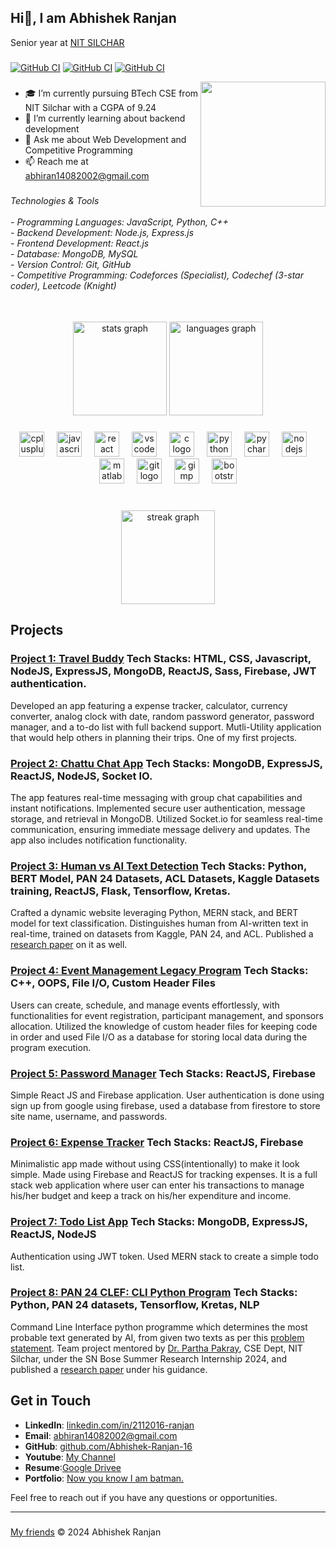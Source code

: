 ## Hi👋, I am Abhishek Ranjan
Senior year at [NIT SILCHAR](http://www.nits.ac.in/) 
###
[![GitHub CI](https://img.shields.io/badge/Codeforces-1424-cyan)](https://codeforces.com/profile/Ghost_16)
[![GitHub CI](https://img.shields.io/badge/Codechef-1628-blue)](https://www.codechef.com/users/ranjan_140802)
[![GitHub CI](https://img.shields.io/badge/Leetcode-1825-purple)](https://leetcode.com/u/abhiran14082002/)



<img align="right" height="200" src="https://media.licdn.com/dms/image/C4D03AQGj_8uaj1eekQ/profile-displayphoto-shrink_800_800/0/1652167599605?e=1722470400&v=beta&t=UIaSChomTevlLE9JCSHKfA56eLCYDDiyhqMrLTfGWE4"  />

###
- 🎓 I’m currently pursuing BTech CSE from NIT Silchar with a CGPA of 9.24
- 🌱 I’m currently learning about backend development
- 💬 Ask me about Web Development and Competitive Programming
- 📫 Reach me at abhiran14082002@gmail.com

###

<h6 align="left">Technologies & Tools<br><br>- Programming Languages: JavaScript, Python, C++<br>- Backend Development: Node.js, Express.js<br>- Frontend Development: React.js<br>- Database: MongoDB, MySQL<br>- Version Control: Git, GitHub<br>- Competitive Programming: Codeforces (Specialist), Codechef (3-star coder), Leetcode (Knight)</h6>

###

<br clear="both">

<div align="center">
  <img src="https://github-readme-stats.vercel.app/api?username=Abhishek-Ranjan-16&hide_title=false&hide_rank=false&show_icons=true&include_all_commits=true&count_private=true&disable_animations=false&theme=dracula&locale=en&hide_border=false&order=1" height="150" alt="stats graph"  />
  <img src="https://github-readme-stats.vercel.app/api/top-langs?username=Abhishek-Ranjan-16&locale=en&hide_title=false&layout=compact&card_width=320&langs_count=5&theme=dracula&hide_border=false&order=2" height="150" alt="languages graph"  />
</div>

###

<div align="center">
  <img src="https://cdn.jsdelivr.net/gh/devicons/devicon/icons/cplusplus/cplusplus-original.svg" height="40" alt="cplusplus logo"  />
  <img width="12" />
  <img src="https://cdn.jsdelivr.net/gh/devicons/devicon/icons/javascript/javascript-original.svg" height="40" alt="javascript logo"  />
  <img width="12" />
  <img src="https://cdn.jsdelivr.net/gh/devicons/devicon/icons/react/react-original.svg" height="40" alt="react logo"  />
  <img width="12" />
  <img src="https://cdn.jsdelivr.net/gh/devicons/devicon/icons/vscode/vscode-original.svg" height="40" alt="vscode logo"  />
  <img width="12" />
  <img src="https://cdn.jsdelivr.net/gh/devicons/devicon/icons/c/c-original.svg" height="40" alt="c logo"  />
  <img width="12" />
  <img src="https://cdn.jsdelivr.net/gh/devicons/devicon/icons/python/python-original.svg" height="40" alt="python logo"  />
  <img width="12" />
  <img src="https://cdn.jsdelivr.net/gh/devicons/devicon/icons/pycharm/pycharm-original.svg" height="40" alt="pycharm logo"  />
  <img width="12" />
  <img src="https://cdn.jsdelivr.net/gh/devicons/devicon/icons/nodejs/nodejs-original.svg" height="40" alt="nodejs logo"  />
  <img width="12" />
  <img src="https://cdn.jsdelivr.net/gh/devicons/devicon/icons/matlab/matlab-original.svg" height="40" alt="matlab logo"  />
  <img width="12" />
  <img src="https://cdn.jsdelivr.net/gh/devicons/devicon/icons/git/git-original.svg" height="40" alt="git logo"  />
  <img width="12" />
  <img src="https://cdn.jsdelivr.net/gh/devicons/devicon/icons/gimp/gimp-original.svg" height="40" alt="gimp logo"  />
  <img width="12" />
  <img src="https://cdn.jsdelivr.net/gh/devicons/devicon/icons/bootstrap/bootstrap-original.svg" height="40" alt="bootstrap logo"  />
</div>

###

<br clear="both">

<div align="center">
  <img src="https://streak-stats.demolab.com?user=Abhishek-Ranjan-16&locale=en&mode=daily&theme=dracula&hide_border=false&border_radius=5&order=3" height="150" alt="streak graph"  />
</div>

###

## Projects

### [Project 1: Travel Buddy](https://abhishek-ranjan-16.github.io/Travel-Buddy/) Tech Stacks: HTML, CSS, Javascript, NodeJS, ExpressJS, MongoDB, ReactJS, Sass, Firebase, JWT authentication.
Developed an app featuring a expense tracker, calculator, currency converter, analog clock with date, random password generator, password manager, and a to-do list with full backend support. Mutli-Utility application that would help others in planning their trips. One of my first projects.

### [Project 2: Chattu Chat App](https://chattuapp.onrender.com/) Tech Stacks: MongoDB, ExpressJS, ReactJS, NodeJS, Socket IO. 
The app features real-time messaging with group chat capabilities and instant notifications. Implemented secure user authentication, message storage, and retrieval in MongoDB. Utilized Socket.io for seamless real-time communication, ensuring immediate message delivery and updates. The app also includes notification functionality.

### [Project 3: Human vs AI Text Detection](https://github.com/Abhishek-Ranjan-16/aivshumanfrontend) Tech Stacks: Python, BERT Model, PAN 24 Datasets, ACL Datasets, Kaggle Datasets training, ReactJS, Flask, Tensorflow, Kretas.
Crafted a dynamic website leveraging Python, MERN stack, and BERT model for text classification. Distinguishes human from AI-written text in real-time, trained on datasets from Kaggle, PAN 24, and ACL. Published a [research paper](https://drive.google.com/file/d/1k6WFBN-OOq7lUf1mIR-7YGG841co6yej/view) on it as well.

### [Project 4: Event Management Legacy Program](https://github.com/Abhishek-Ranjan-16/manage_event) Tech Stacks: C++, OOPS, File I/O, Custom Header Files 
Users can create, schedule, and manage events effortlessly, with functionalities for event registration, participant management, and sponsors allocation. Utilized the knowledge of custom header files for keeping code in order and used File I/O as a database for storing local data during the program execution.

### [Project 5: Password Manager](https://pass-manager-d358a.web.app/) Tech Stacks: ReactJS, Firebase
Simple React JS and Firebase application. User authentication is done using sign up from google using firebase, used a database from firestore to store site name, username, and passwords.

### [Project 6: Expense Tracker](https://expense-tracker-6f514.web.app/) Tech Stacks: ReactJS, Firebase 
Minimalistic app made without using CSS(intentionally) to make it look simple. Made using Firebase and ReactJS for tracking expenses. It is a full stack web application where user can enter his transactions to manage his/her budget and keep a track on his/her expenditure and income.

### [Project 7: Todo List App](https://todo-frontend-ochre.vercel.app/login) Tech Stacks: MongoDB, ExpressJS, ReactJS, NodeJS 
Authentication using JWT token. Used MERN stack to create a simple todo list.

### [Project 8: PAN 24 CLEF: CLI Python Program](https://github.com/Abhishek-Ranjan-16/aivshumancli) Tech Stacks: Python, PAN 24 datasets, Tensorflow, Kretas, NLP
Command Line Interface python programme which determines the most probable text generated by AI, from given two texts as per this [problem statement](https://pan.webis.de/clef24/pan24-web/generated-content-analysis.html). Team project mentored by [Dr. Partha Pakray](https://www.parthapakray.com/Travelling.htm), CSE Dept, NIT Silchar, under the SN Bose Summer Research Internship 2024, and published a [research paper](https://drive.google.com/file/d/1k6WFBN-OOq7lUf1mIR-7YGG841co6yej/view) under his guidance.

## Get in Touch

- **LinkedIn**: [linkedin.com/in/2112016-ranjan](https://www.linkedin.com/in/2112016-ranjan/)
- **Email**: [abhiran14082002@gmail.com](mailto:abhiran14082002@gmail.com)
- **GitHub**: [github.com/Abhishek-Ranjan-16](https://github.com/Abhishek-Ranjan-16)
- **Youtube**: [My Channel](https://www.youtube.com/@ummm.....9465)
- **Resume**:[Google Drivee](https://drive.google.com/file/d/1t8YwPtPiz5XAoz1Z3ZQVFT5rmust4Ari/view)
- **Portfolio**: [Now you know I am batman.](https://abhishek-ranjan-16.github.io/Portfolio/)

Feel free to reach out if you have any questions or opportunities.

---
###
[My friends](http://bhaihuntera16.pythonanywhere.com/)
&copy; 2024 Abhishek Ranjan
